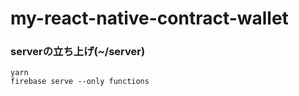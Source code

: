 # my-react-native-contract-wallet

### serverの立ち上げ(~/server)
```
yarn
firebase serve --only functions
```
